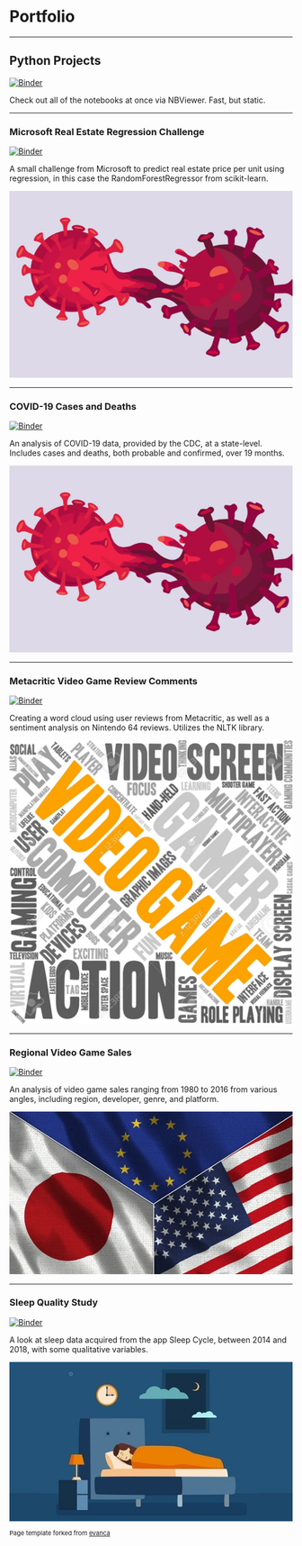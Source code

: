 # Portfolio

***
## Python Projects 

[![Binder](https://img.shields.io/badge/jupyter-nbviewer-purple)](https://nbviewer.jupyter.org/github/arquillen-py/jupyter-books/tree/main/) 

Check out all of the notebooks at once via NBViewer. Fast, but static.

***
### Microsoft Real Estate Regression Challenge

[![Binder](https://mybinder.org/badge_logo.svg)](https://mybinder.org/v2/gh/arquillen-py/jupyter-books/HEAD?filepath=RealEstate.ipynb)  

A small challenge from Microsoft to predict real estate price per unit using regression, in this case the RandomForestRegressor from scikit-learn.
  
<img src="images/corona.jpg"/>

***
### COVID-19 Cases and Deaths  

[![Binder](https://mybinder.org/badge_logo.svg)](https://mybinder.org/v2/gh/arquillen-py/jupyter-books/HEAD?filepath=Covid.ipynb)  

An analysis of COVID-19 data, provided by the CDC, at a state-level. Includes cases and deaths, both probable and confirmed, over 19 months.
  
<img src="images/corona.jpg"/>

***
### Metacritic Video Game Review Comments 
  
[![Binder](https://mybinder.org/badge_logo.svg)](https://mybinder.org/v2/gh/arquillen-py/jupyter-books/HEAD?filepath=Metacritic.ipynb)  
  
Creating a word cloud using user reviews from Metacritic, as well as a sentiment analysis on Nintendo 64 reviews. Utilizes the NLTK library.

<img src="images/vgwc.jpg"/>

***
### Regional Video Game Sales
  
[![Binder](https://mybinder.org/badge_logo.svg)](https://mybinder.org/v2/gh/arquillen-py/jupyter-books/HEAD?filepath=VGSales.ipynb)  
  
An analysis of video game sales ranging from 1980 to 2016 from various angles, including region, developer, genre, and platform.

<img src="images/eujpusa.png"/>

***
### Sleep Quality Study
  
[![Binder](https://mybinder.org/badge_logo.svg)](https://mybinder.org/v2/gh/arquillen-py/jupyter-books/HEAD?filepath=Sleep.ipynb)  
  
A look at sleep data acquired from the app Sleep Cycle, between 2014 and 2018, with some qualitative variables.

<img src="images/sleep.jpg"/>


<p style="font-size:11px">Page template forked from <a href="https://github.com/evanca/quick-portfolio">evanca</a></p>
<!-- Remove above link if you don't want to attibute -->

